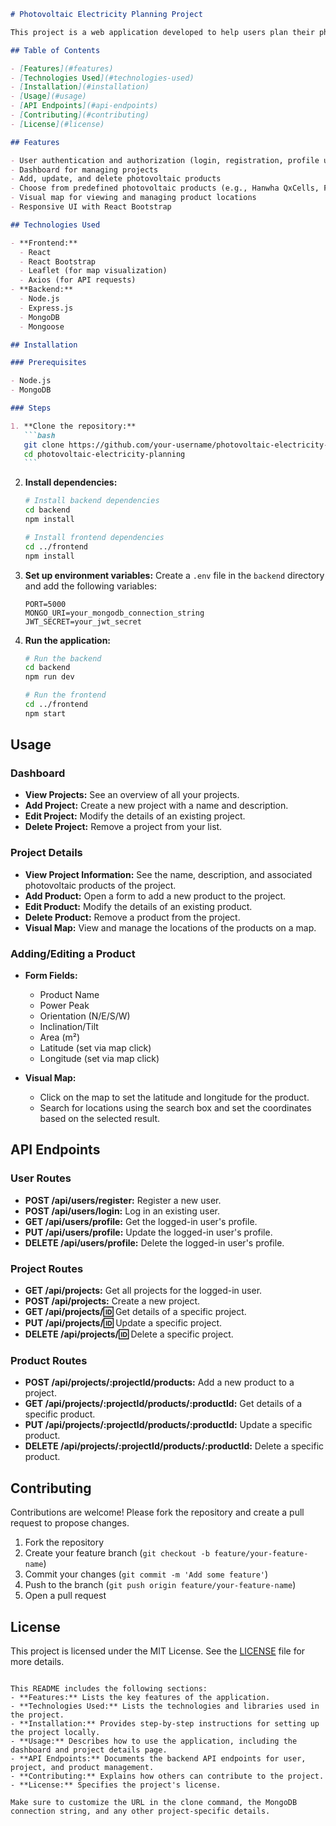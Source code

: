 ````markdown
# Photovoltaic Electricity Planning Project

This project is a web application developed to help users plan their photovoltaic electricity systems. Users can create, update, and delete projects, define multiple photovoltaic products, and choose between different predefined photovoltaic system products. The application provides a visual map where users can view and manage the locations of their photovoltaic products.

## Table of Contents

- [Features](#features)
- [Technologies Used](#technologies-used)
- [Installation](#installation)
- [Usage](#usage)
- [API Endpoints](#api-endpoints)
- [Contributing](#contributing)
- [License](#license)

## Features

- User authentication and authorization (login, registration, profile update, and deletion)
- Dashboard for managing projects
- Add, update, and delete photovoltaic products
- Choose from predefined photovoltaic products (e.g., Hanwha QxCells, First Solar, Aiko, JinkoSolar)
- Visual map for viewing and managing product locations
- Responsive UI with React Bootstrap

## Technologies Used

- **Frontend:**
  - React
  - React Bootstrap
  - Leaflet (for map visualization)
  - Axios (for API requests)
- **Backend:**
  - Node.js
  - Express.js
  - MongoDB
  - Mongoose

## Installation

### Prerequisites

- Node.js
- MongoDB

### Steps

1. **Clone the repository:**
   ```bash
   git clone https://github.com/your-username/photovoltaic-electricity-planning.git
   cd photovoltaic-electricity-planning
   ```
````

2. **Install dependencies:**

   ```bash
   # Install backend dependencies
   cd backend
   npm install

   # Install frontend dependencies
   cd ../frontend
   npm install
   ```

3. **Set up environment variables:**
   Create a `.env` file in the `backend` directory and add the following variables:

   ```env
   PORT=5000
   MONGO_URI=your_mongodb_connection_string
   JWT_SECRET=your_jwt_secret
   ```

4. **Run the application:**

   ```bash
   # Run the backend
   cd backend
   npm run dev

   # Run the frontend
   cd ../frontend
   npm start
   ```

## Usage

### Dashboard

- **View Projects:** See an overview of all your projects.
- **Add Project:** Create a new project with a name and description.
- **Edit Project:** Modify the details of an existing project.
- **Delete Project:** Remove a project from your list.

### Project Details

- **View Project Information:** See the name, description, and associated photovoltaic products of the project.
- **Add Product:** Open a form to add a new product to the project.
- **Edit Product:** Modify the details of an existing product.
- **Delete Product:** Remove a product from the project.
- **Visual Map:** View and manage the locations of the products on a map.

### Adding/Editing a Product

- **Form Fields:**

  - Product Name
  - Power Peak
  - Orientation (N/E/S/W)
  - Inclination/Tilt
  - Area (m²)
  - Latitude (set via map click)
  - Longitude (set via map click)

- **Visual Map:**
  - Click on the map to set the latitude and longitude for the product.
  - Search for locations using the search box and set the coordinates based on the selected result.

## API Endpoints

### User Routes

- **POST /api/users/register:** Register a new user.
- **POST /api/users/login:** Log in an existing user.
- **GET /api/users/profile:** Get the logged-in user's profile.
- **PUT /api/users/profile:** Update the logged-in user's profile.
- **DELETE /api/users/profile:** Delete the logged-in user's profile.

### Project Routes

- **GET /api/projects:** Get all projects for the logged-in user.
- **POST /api/projects:** Create a new project.
- **GET /api/projects/:id:** Get details of a specific project.
- **PUT /api/projects/:id:** Update a specific project.
- **DELETE /api/projects/:id:** Delete a specific project.

### Product Routes

- **POST /api/projects/:projectId/products:** Add a new product to a project.
- **GET /api/projects/:projectId/products/:productId:** Get details of a specific product.
- **PUT /api/projects/:projectId/products/:productId:** Update a specific product.
- **DELETE /api/projects/:projectId/products/:productId:** Delete a specific product.

## Contributing

Contributions are welcome! Please fork the repository and create a pull request to propose changes.

1. Fork the repository
2. Create your feature branch (`git checkout -b feature/your-feature-name`)
3. Commit your changes (`git commit -m 'Add some feature'`)
4. Push to the branch (`git push origin feature/your-feature-name`)
5. Open a pull request

## License

This project is licensed under the MIT License. See the [LICENSE](LICENSE) file for more details.

```

This README includes the following sections:
- **Features:** Lists the key features of the application.
- **Technologies Used:** Lists the technologies and libraries used in the project.
- **Installation:** Provides step-by-step instructions for setting up the project locally.
- **Usage:** Describes how to use the application, including the dashboard and project details page.
- **API Endpoints:** Documents the backend API endpoints for user, project, and product management.
- **Contributing:** Explains how others can contribute to the project.
- **License:** Specifies the project's license.

Make sure to customize the URL in the clone command, the MongoDB connection string, and any other project-specific details.
```
